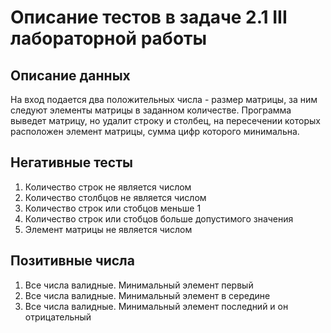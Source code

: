 # Описание тестов в задаче 2.1 III лабораторной работы
## Описание данных
На вход подается два положительных числа - размер матрицы, за ним следуют элементы матрицы в заданном количестве. Программа выведет матрицу, но удалит строку и столбец, на пересечении которых расположен элемент матрицы, сумма цифр которого минимальна.
## Негативные тесты
1. Количество строк не является числом
2. Количество столбцов не является числом
3. Количество строк или стобцов меньше 1
4. Количество строк или стобцов больше допустимого значения
5. Элемент матрицы не является числом
## Позитивные числа
1. Все числа валидные. Минимальный элемент первый
2. Все числа валидные. Минимальный элемент в середине
3. Все числа валидные. Минимальный элемент последний и он отрицательный

